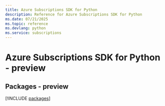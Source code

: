 ```yaml
---
title: Azure Subscriptions SDK for Python
description: Reference for Azure Subscriptions SDK for Python
ms.date: 07/21/2025
ms.topic: reference
ms.devlang: python
ms.service: subscriptions
---
```

# Azure Subscriptions SDK for Python - preview
## Packages - preview
[!INCLUDE [packages](subscriptions-index.md)]